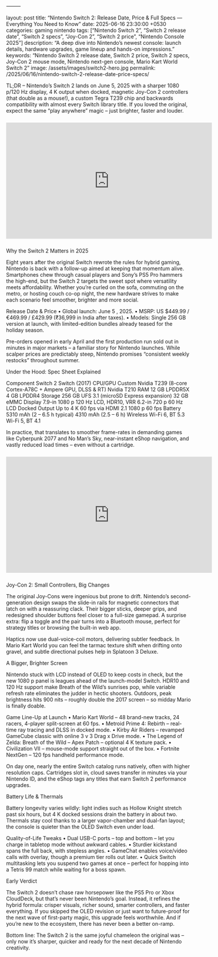 
⸻

layout: post
title: “Nintendo Switch 2: Release Date, Price & Full Specs — Everything You Need to Know”
date: 2025-06-16 23:30:00 +0530
categories: gaming nintendo
tags: [“Nintendo Switch 2”, “Switch 2 release date”, “Switch 2 specs”, “Joy-Con 2”, “Switch 2 price”, “Nintendo Console 2025”]
description: “A deep dive into Nintendo’s newest console: launch details, hardware upgrades, game lineup and hands-on impressions.”
keywords: “Nintendo Switch 2 release date, Switch 2 price, Switch 2 specs, Joy-Con 2 mouse mode, Nintendo next-gen console, Mario Kart World Switch 2”
image: /assets/images/switch2-hero.jpg
permalink: /2025/06/16/nintendo-switch-2-release-date-price-specs/

TL;DR – Nintendo’s Switch 2 lands on June 5, 2025 with a sharper 1080 p/120 Hz display, 4 K output when docked, magnetic Joy-Con 2 controllers (that double as a mouse!), a custom Tegra T239 chip and backwards compatibility with almost every Switch library title. If you loved the original, expect the same “play anywhere” magic – just brighter, faster and louder.

<div class="video-container" style="margin:1.5rem 0;">
  <iframe width="560" height="315" src="https://www.youtube.com/embed/9flte56erE8" title="Nintendo Switch 2 – Official Overview Trailer" frameborder="0" allowfullscreen></iframe>
</div>


Why the Switch 2 Matters in 2025

Eight years after the original Switch rewrote the rules for hybrid gaming, Nintendo is back with a follow-up aimed at keeping that momentum alive. Smartphones chew through casual players and Sony’s PS5 Pro hammers the high-end, but the Switch 2 targets the sweet spot where versatility meets affordability. Whether you’re curled on the sofa, commuting on the metro, or hosting couch co-op night, the new hardware strives to make each scenario feel smoother, brighter and more social.

Release Date & Price
	•	Global launch: June 5 , 2025.
	•	MSRP: US $449.99 / €469.99 / £429.99 (₹36,999 in India after taxes).
	•	Models: Single 256 GB version at launch, with limited-edition bundles already teased for the holiday season.

Pre-orders opened in early April and the first production run sold out in minutes in major markets – a familiar story for Nintendo launches. While scalper prices are predictably steep, Nintendo promises “consistent weekly restocks” throughout summer.

Under the Hood: Spec Sheet Explained

Component	Switch 2	Switch (2017)
CPU/GPU	Custom Nvidia T239 (8-core Cortex-A78C + Ampere GPU, DLSS & RT)	Nvidia T210
RAM	12 GB LPDDR5X	4 GB LPDDR4
Storage	256 GB UFS 3.1 (microSD Express expansion)	32 GB eMMC
Display	7.9-in 1080 p 120 Hz LCD, HDR10, VRR	6.2-in 720 p 60 Hz LCD
Docked Output	Up to 4 K 60 fps via HDMI 2.1	1080 p 60 fps
Battery	5310 mAh (2 – 6.5 h typical)	4310 mAh (2.5 – 6 h)
Wireless	Wi-Fi 6, BT 5.3	Wi-Fi 5, BT 4.1

In practice, that translates to smoother frame-rates in demanding games like Cyberpunk 2077 and No Man’s Sky, near-instant eShop navigation, and vastly reduced load times – even without a cartridge.

<div class="video-container" style="margin:1.5rem 0;">
  <iframe width="560" height="315" src="https://www.youtube.com/embed/Bpie33kP4nw" title="Hands-On Impressions: Nintendo Switch 2 at IGN Live 2025" frameborder="0" allowfullscreen></iframe>
</div>


Joy-Con 2: Small Controllers, Big Changes

The original Joy-Cons were ingenious but prone to drift. Nintendo’s second-generation design swaps the slide-in rails for magnetic connectors that latch on with a reassuring clack. Their bigger sticks, deeper grips, and redesigned shoulder buttons feel closer to a full-size gamepad. A surprise extra: flip a toggle and the pair turns into a Bluetooth mouse, perfect for strategy titles or browsing the built-in web app.

Haptics now use dual-voice-coil motors, delivering subtler feedback. In Mario Kart World you can feel the tarmac texture shift when drifting onto gravel, and subtle directional pulses help in Splatoon 3 Deluxe.

A Bigger, Brighter Screen

Nintendo stuck with LCD instead of OLED to keep costs in check, but the new 1080 p panel is leagues ahead of the launch-model Switch. HDR10 and 120 Hz support make Breath of the Wild’s sunrises pop, while variable refresh rate eliminates the judder in hectic shooters. Outdoors, peak brightness hits 900 nits – roughly double the 2017 screen – so midday Mario is finally doable.

Game Line-Up at Launch
	•	Mario Kart World – 48 brand-new tracks, 24 racers, 4-player split-screen at 60 fps.
	•	Metroid Prime 4: Rebirth – real-time ray tracing and DLSS in docked mode.
	•	Kirby Air Riders – revamped GameCube classic with online 3 v 3 Drag x Drive mode.
	•	The Legend of Zelda: Breath of the Wild – Apex Patch – optional 4 K texture pack.
	•	Civilization VII – mouse-mode support straight out of the box.
	•	Fortnite NextGen – 120 fps handheld performance mode.

On day one, nearly the entire Switch catalog runs natively, often with higher resolution caps. Cartridges slot in, cloud saves transfer in minutes via your Nintendo ID, and the eShop tags any titles that earn Switch 2 performance upgrades.

Battery Life & Thermals

Battery longevity varies wildly: light indies such as Hollow Knight stretch past six hours, but 4 K docked sessions drain the battery in about two. Thermals stay cool thanks to a larger vapor-chamber and dual-fan layout; the console is quieter than the OLED Switch even under load.

Quality-of-Life Tweaks
	•	Dual USB-C ports – top and bottom – let you charge in tabletop mode without awkward cables.
	•	Sturdier kickstand spans the full back, with stepless angles.
	•	GameChat enables voice/video calls with overlay, though a premium tier rolls out later.
	•	Quick Switch multitasking lets you suspend two games at once – perfect for hopping into a Tetris 99 match while waiting for a boss spawn.

Early Verdict

The Switch 2 doesn’t chase raw horsepower like the PS5 Pro or Xbox CloudDeck, but that’s never been Nintendo’s goal. Instead, it refines the hybrid formula: crisper visuals, richer sound, smarter controllers, and faster everything. If you skipped the OLED revision or just want to future-proof for the next wave of first-party magic, this upgrade feels worthwhile. And if you’re new to the ecosystem, there has never been a better on-ramp.

Bottom line: The Switch 2 is the same joyful chameleon the original was – only now it’s sharper, quicker and ready for the next decade of Nintendo creativity.
